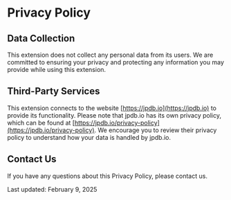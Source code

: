 # Privacy Policy

## Data Collection

This extension does not collect any personal data from its users. We are committed to ensuring your privacy and protecting any information you may provide while using this extension.

## Third-Party Services

This extension connects to the website [https://jpdb.io](https://jpdb.io) to provide its functionality. Please note that jpdb.io has its own privacy policy, which can be found at [https://jpdb.io/privacy-policy](https://jpdb.io/privacy-policy). We encourage you to review their privacy policy to understand how your data is handled by jpdb.io.

## Contact Us

If you have any questions about this Privacy Policy, please contact us.

Last updated: February 9, 2025
